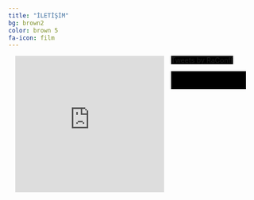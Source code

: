 ```yaml
---
title: "İLETİŞİM"
bg: brown2
color: brown 5
fa-icon: film
---
```


<html>
<body>
<center>
<div style="text-align:center">
  <figure style="margin:0; margin-left:1em; margin-bottom:1em; padding:0; float:left; text-align:center; position:relative; background:#000">
<iframe src="https://www.google.com/maps/embed?pb=!1m18!1m12!1m3!1d1670.6331769637322!2d30.33060320815659!3d40.74144322327078!2m3!1f0!2f0!3f0!3m2!1i1024!2i768!4f13.1!3m3!1m2!1s0x0%3A0xd137aeed787a84c8!2sSakarya+Kongre+Ve+E%C4%9Fitim+Mer.!5e0!3m2!1str!2str!4v1477273493980" width="300" height="275" frameborder="0" style="border:0" allowfullscreen></iframe>
</figure>
</div>
<div style="text-align:center">
  <figure style="margin:0; margin-left:1em; margin-bottom:1em; padding:0; float:left; text-align:center; position:relative; background:#000">
<a class="twitter-timeline" href="https://twitter.com/RaConff">Tweets by RaConff</a> 
<script async src="//platform.twitter.com/widgets.js" charset="utf-8"></script>  

</figure>
</div>

<div style="text-align:center">
  <figure style="margin:0; margin-left:1em; margin-bottom:1em; padding:0; float:left; text-align:center; position:relative; background:#000">
<script src="http://www.emailmeform.com/builder/forms/jsform/4iMQ6yXpbLe9ex" type="text/javascript"></script>
<div style="margin-top:18px;text-align:center"><div id='emf_advertisement'><font face="Verdana" size="2" color="#000000">Bize Ulaşın</font><span style="position: relative; padding-left: 3px; bottom: -5px;"></span><font face="Verdana" size="2" color="#000000">SaüSiber </font><a style="text-decoration:none;" href="Bize Ulaşın" target="_blank"><font face="Verdana" size="2" color="#000000">Survey</font></a></div></div>
</figure>
</div>


</center>
</body>
</html>

